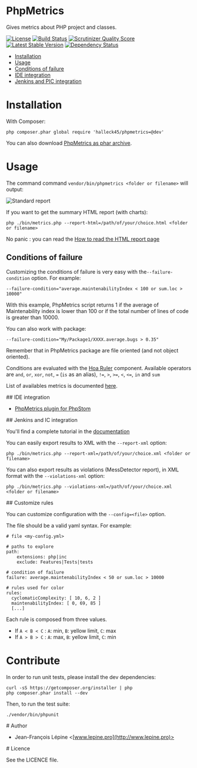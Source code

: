 # PhpMetrics

Gives metrics about PHP project and classes.

[![License](https://poser.pugx.org/halleck45/php-metrics/license.png)](https://packagist.org/packages/halleck45/php-metrics)
[![Build Status](https://secure.travis-ci.org/Halleck45/PhpMetrics.png)](http://travis-ci.org/Halleck45/PhpMetrics)  [![Scrutinizer Quality Score](https://scrutinizer-ci.com/g/Halleck45/PhpMetrics/badges/quality-score.png?s=b825f35680c0a469333da2c963226828fed135ba)](https://scrutinizer-ci.com/g/Halleck45/PhpMetrics/)
[![Latest Stable Version](https://poser.pugx.org/halleck45/php-metrics/v/stable.png)](https://packagist.org/packages/halleck45/php-metrics)
[![Dependency Status](https://www.versioneye.com/user/projects/534fe1f9fe0d0774a8000815/badge.png)](https://www.versioneye.com/user/projects/534fe1f9fe0d0774a8000815)

+ [Installation](#installation)
+ [Usage](#usage)
+ [Conditions of failure](#conditions-of-failure)
+ [IDE integration](#ide-integration)
+ [Jenkins and PIC integration](#jenkins-and-pic-integration)





# Installation

With Composer:

    php composer.phar global require 'halleck45/phpmetrics=@dev'

You can also download [PhpMetrics as phar archive](https://github.com/Halleck45/PhpMetrics/raw/master/build/metrics.phar).

# Usage

The command command `vendor/bin/phpmetrics <folder or filename>` will output:

![Standard report](http://halleck45.github.io/PhpMetrics/images/report-standard.png)

If you want to get the summary HTML report (with charts):

    php ./bin/metrics.php --report-html=/path/of/your/choice.html <folder or filename>

No panic : you can read the [How to read the HTML report page](http://halleck45.github.io/PhpMetrics/documentation/how-to-read-report.html)

## Conditions of failure

Customizing the conditions of failure is very easy with the`--failure-condition` option. For example:

    --failure-condition="average.maintenabilityIndex < 100 or sum.loc > 10000"

With this example, PhpMetrics script returns 1 if the average of Maintenability index is lower than 100
or if the total number of lines of code is greater than 10000.

You can also work with package:

    --failure-condition="My/Package1/XXXX.average.bugs > 0.35"

Remember that in PhpMetrics package are file oriented (and not object oriented).

Conditions are evaluated with the [Hoa Ruler](https://github.com/hoaproject/Ruler) component. Available operators are
`and`, `or`, `xor`, `not`, `=` (`is` as an alias), `!=`, `>`, `>=`, `<`, `<=`, `in` and `sum`

List of availables metrics is documented [here](http://halleck45.github.io/PhpMetrics/documentation/index.html).


## IDE integration

+ [PhpMetrics plugin for PhpStom](http://plugins.jetbrains.com/plugin/7500)

## Jenkins and IC integration

You'll find a complete tutorial in the [documentation](http://halleck45.github.io/PhpMetrics/documentation/jenkins.html)

You can easily export results to XML with the `--report-xml` option:

    php ./bin/metrics.php --report-xml=/path/of/your/choice.xml <folder or filename>

You can also export results as violations (MessDetector report), in XML format with the `--violations-xml` option:

    php ./bin/metrics.php --violations-xml=/path/of/your/choice.xml <folder or filename>

## Customize rules

You can customize configuration with the `--config=<file>` option.

The file should be a valid yaml syntax. For example:

    # file <my-config.yml>

    # paths to explore
    path:
        extensions: php|inc
        exclude: Features|Tests|tests

    # condition of failure
    failure: average.maintenabilityIndex < 50 or sum.loc > 10000

    # rules used for color
    rules:
      cyclomaticComplexity: [ 10, 6, 2 ]
      maintenabilityIndex: [ 0, 69, 85 ]
      [...]

Each rule is composed from three values.

+ If `A < B < C` : `A`: min, `B`: yellow limit, `C`: max
+ If `A > B > C` : `A`: max, `B`: yellow limit, `C`: min

# Contribute

In order to run unit tests, please install the dev dependencies:

    curl -sS https://getcomposer.org/installer | php
    php composer.phar install --dev

Then, to run the test suite:

    ./vendor/bin/phpunit

# Author

+ Jean-François Lépine <[www.lepine.pro](http://www.lepine.pro)>

# Licence

See the LICENCE file.
